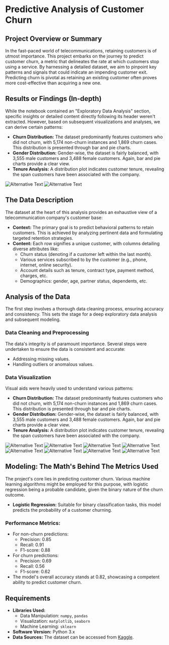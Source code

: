 # Predictive Analysis of Customer Churn

## Project Overview or Summary

In the fast-paced world of telecommunications, retaining customers is of utmost importance. This project embarks on the journey to predict customer churn, a metric that delineates the rate at which customers stop using a service. By harnessing a detailed dataset, we aim to pinpoint key patterns and signals that could indicate an impending customer exit. Predicting churn is pivotal as retaining an existing customer often proves more cost-effective than acquiring a new one.

## Results or Findings (In-depth)

While the notebook contained an "Exploratory Data Analysis" section, specific insights or detailed content directly following its header weren't extracted. However, based on subsequent visualizations and analyses, we can derive certain patterns:
- **Churn Distribution:** The dataset predominantly features customers who did not churn, with 5,174 non-churn instances and 1,869 churn cases. This distribution is presented through bar and pie charts.
- **Gender Distribution:** Gender-wise, the dataset is fairly balanced, with 3,555 male customers and 3,488 female customers. Again, bar and pie charts provide a clear view.
- **Tenure Analysis:** A distribution plot indicates customer tenure, revealing the span customers have been associated with the company.

![Alternative Text](CHURN-IMAGES/download%20(6).png)
![Alternative Text](CHURN-IMAGES/download%20(7).png)

## The Data Description

The dataset at the heart of this analysis provides an exhaustive view of a telecommunication company's customer base:
- **Context:** The primary goal is to predict behavioral patterns to retain customers. This is achieved by analyzing pertinent data and formulating targeted retention strategies.
- **Content:** Each row signifies a unique customer, with columns detailing diverse attributes like:
  - Churn status (denoting if a customer left within the last month).
  - Various services subscribed to by the customer (e.g., phone, internet, online security).
  - Account details such as tenure, contract type, payment method, charges, etc.
  - Demographics: gender, age, partner status, dependents, etc.

## Analysis of the Data

The first step involves a thorough data cleaning process, ensuring accuracy and consistency. This sets the stage for a deep exploratory data analysis and subsequent modeling.

### Data Cleaning and Preprocessing

The data's integrity is of paramount importance. Several steps were undertaken to ensure the data is consistent and accurate:
- Addressing missing values.
- Handling outliers or anomalous values.

### Data Visualization

Visual aids were heavily used to understand various patterns:
- **Churn Distribution:** The dataset predominantly features customers who did not churn, with 5,174 non-churn instances and 1,869 churn cases. This distribution is presented through bar and pie charts.
- **Gender Distribution:** Gender-wise, the dataset is fairly balanced, with 3,555 male customers and 3,488 female customers. Again, bar and pie charts provide a clear view.
- **Tenure Analysis:** A distribution plot indicates customer tenure, revealing the span customers have been associated with the company.

![Alternative Text](CHURN-IMAGES/download.png)
![Alternative Text](CHURN-IMAGES/download%20(1).png)
![Alternative Text](CHURN-IMAGES/download%20(2).png)
![Alternative Text](CHURN-IMAGES/download%20(3).png)
![Alternative Text](CHURN-IMAGES/download%20(4).png)
![Alternative Text](CHURN-IMAGES/download%20(5).png)
![Alternative Text](CHURN-IMAGES/download%20(6).png)
![Alternative Text](CHURN-IMAGES/download%20(7).png)

## Modeling: The Math's Behind The Metrics Used

The project's core lies in predicting customer churn. Various machine learning algorithms might be employed for this purpose, with logistic regression being a probable candidate, given the binary nature of the churn outcome.
- **Logistic Regression:** Suitable for binary classification tasks, this model predicts the probability of a customer churning.

### Performance Metrics:

- For non-churn predictions:
  - Precision: 0.85
  - Recall: 0.91
  - F1-score: 0.88
- For churn predictions:
  - Precision: 0.69
  - Recall: 0.56
  - F1-score: 0.62
- The model's overall accuracy stands at 0.82, showcasing a competent ability to predict customer churn.

## Requirements

- **Libraries Used:** 
  - Data Manipulation: `numpy`, `pandas`
  - Visualization: `matplotlib`, `seaborn`
  - Machine Learning: `sklearn`
- **Software Version:** Python 3.x
- **Data Sources:** The dataset can be accessed from [Kaggle](https://www.kaggle.com/blastchar/telco-customer-churn/download).
